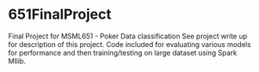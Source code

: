 # 651FinalProject
Final Project for MSML651 - Poker Data classification
See project write up for description of this project. Code included for evaluating various models for performance and then training/testing on large dataset using Spark Mllib.
